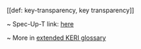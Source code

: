 [[def: key-transparency, key transparency]]

~ Spec-Up-T link: <a href='https://weboftrust.github.io/WOT-terms/docs/glossary/key-transparency'>here</a>

~ More in <a href="https://weboftrust.github.io/WOT-terms/docs/glossary/key-transparency">extended KERI glossary</a>
